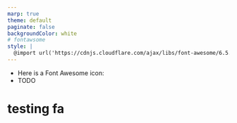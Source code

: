 ```yaml
---
marp: true
theme: default
paginate: false
backgroundColor: white
# fontawsome
style: |
  @import url('https://cdnjs.cloudflare.com/ajax/libs/font-awesome/6.5.1/css/all.min.css');
---
```


- Here is a Font Awesome icon: <i class="fas fa-coffee"></i>
- TODO <i class="fas fa-thumbs-up"></i>

# testing fa <i class="fas fa-thumbs-up"></i>
